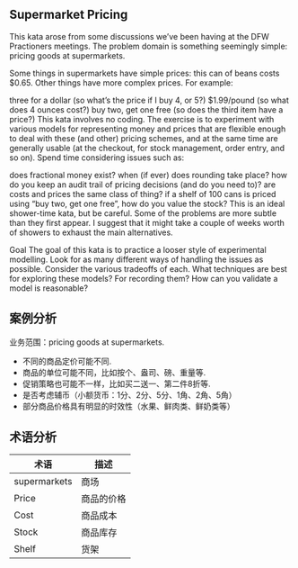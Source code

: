 ## Supermarket Pricing
This kata arose from some discussions we’ve been having at the DFW Practioners meetings. The problem domain is something seemingly simple: pricing goods at supermarkets.

Some things in supermarkets have simple prices: this can of beans costs $0.65. Other things have more complex prices. For example:

three for a dollar (so what’s the price if I buy 4, or 5?)
$1.99/pound (so what does 4 ounces cost?)
buy two, get one free (so does the third item have a price?)
This kata involves no coding. The exercise is to experiment with various models for representing money and prices that are flexible enough to deal with these (and other) pricing schemes, and at the same time are generally usable (at the checkout, for stock management, order entry, and so on). Spend time considering issues such as:

does fractional money exist?
when (if ever) does rounding take place?
how do you keep an audit trail of pricing decisions (and do you need to)?
are costs and prices the same class of thing?
if a shelf of 100 cans is priced using “buy two, get one free”, how do you value the stock?
This is an ideal shower-time kata, but be careful. Some of the problems are more subtle than they first appear. I suggest that it might take a couple of weeks worth of showers to exhaust the main alternatives.

Goal
The goal of this kata is to practice a looser style of experimental modelling. Look for as many different ways of handling the issues as possible. Consider the various tradeoffs of each. What techniques are best for exploring these models? For recording them? How can you validate a model is reasonable?

## 案例分析
业务范围：pricing goods at supermarkets.
- 不同的商品定价可能不同.
- 商品的单位可能不同，比如按个、盎司、磅、重量等.
- 促销策略也可能不一样，比如买二送一、第二件8折等.
- 是否考虑辅币（小额货币：1分、2分、5分、1角、2角、5角）
- 部分商品价格具有明显的时效性（水果、鲜肉类、鲜奶类等）
## 术语分析
|术语|描述|
|----|----|
|supermarkets|商场|
|Price|商品的价格|
|Cost|商品成本|
|Stock|商品库存|
|Shelf|货架|
